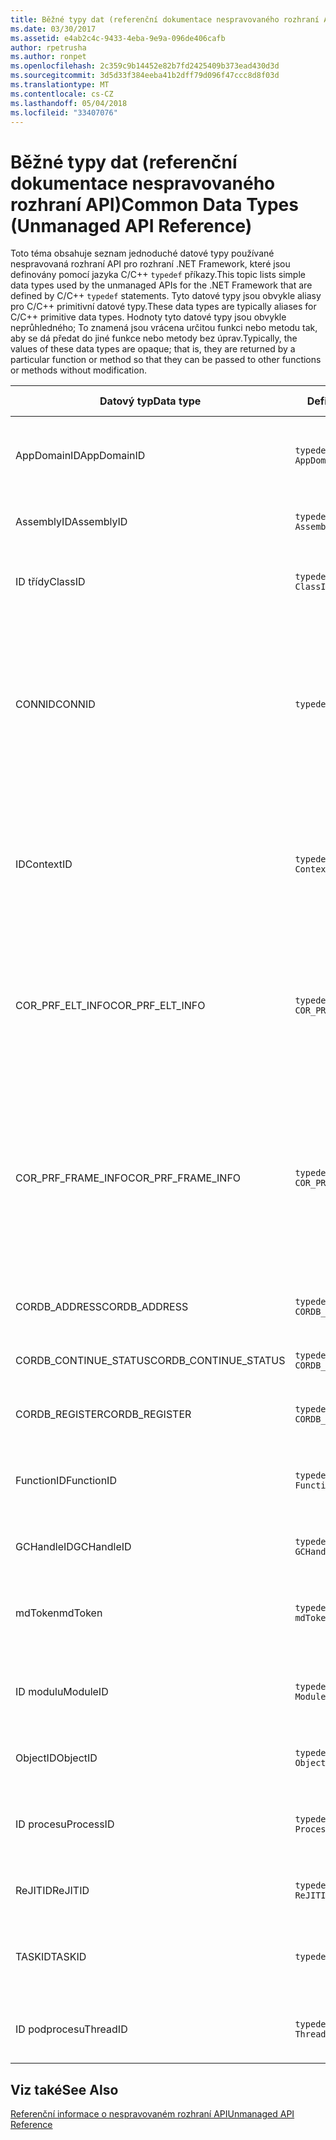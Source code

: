 ```yaml
---
title: Běžné typy dat (referenční dokumentace nespravovaného rozhraní API)
ms.date: 03/30/2017
ms.assetid: e4ab2c4c-9433-4eba-9e9a-096de406cafb
author: rpetrusha
ms.author: ronpet
ms.openlocfilehash: 2c359c9b14452e82b7fd2425409b373ead430d3d
ms.sourcegitcommit: 3d5d33f384eeba41b2dff79d096f47ccc8d8f03d
ms.translationtype: MT
ms.contentlocale: cs-CZ
ms.lasthandoff: 05/04/2018
ms.locfileid: "33407076"
---
```

# <a name="common-data-types-unmanaged-api-reference"></a><span data-ttu-id="f9581-102">Běžné typy dat (referenční dokumentace nespravovaného rozhraní API)</span><span class="sxs-lookup"><span data-stu-id="f9581-102">Common Data Types (Unmanaged API Reference)</span></span>
<span data-ttu-id="f9581-103">Toto téma obsahuje seznam jednoduché datové typy používané nespravovaná rozhraní API pro rozhraní .NET Framework, které jsou definovány pomocí jazyka C/C++ `typedef` příkazy.</span><span class="sxs-lookup"><span data-stu-id="f9581-103">This topic lists simple data types used by the unmanaged APIs for the .NET Framework that are defined by C/C++ `typedef` statements.</span></span> <span data-ttu-id="f9581-104">Tyto datové typy jsou obvykle aliasy pro C/C++ primitivní datové typy.</span><span class="sxs-lookup"><span data-stu-id="f9581-104">These data types are typically aliases for C/C++ primitive data types.</span></span> <span data-ttu-id="f9581-105">Hodnoty tyto datové typy jsou obvykle neprůhledného; To znamená jsou vrácena určitou funkci nebo metodu tak, aby se dá předat do jiné funkce nebo metody bez úprav.</span><span class="sxs-lookup"><span data-stu-id="f9581-105">Typically, the values of these data types are opaque; that is, they are returned by a particular function or method so that they can be passed to other functions or methods without modification.</span></span>  
  
|<span data-ttu-id="f9581-106">Datový typ</span><span class="sxs-lookup"><span data-stu-id="f9581-106">Data type</span></span>|<span data-ttu-id="f9581-107">Definice</span><span class="sxs-lookup"><span data-stu-id="f9581-107">Definition</span></span>|<span data-ttu-id="f9581-108">Definované v</span><span class="sxs-lookup"><span data-stu-id="f9581-108">Defined in</span></span>|<span data-ttu-id="f9581-109">Popis</span><span class="sxs-lookup"><span data-stu-id="f9581-109">Description</span></span>|  
|---------------|----------------|----------------|-----------------|  
|<span data-ttu-id="f9581-110">AppDomainID</span><span class="sxs-lookup"><span data-stu-id="f9581-110">AppDomainID</span></span>|`typedef UINT_PTR AppDomainID;`|<span data-ttu-id="f9581-111">corprof.h</span><span class="sxs-lookup"><span data-stu-id="f9581-111">corprof.h</span></span>|<span data-ttu-id="f9581-112">Identifikátor domény aplikace.</span><span class="sxs-lookup"><span data-stu-id="f9581-112">The identifier of an application domain.</span></span>|  
|<span data-ttu-id="f9581-113">AssemblyID</span><span class="sxs-lookup"><span data-stu-id="f9581-113">AssemblyID</span></span>|`typedef UINT_PTR AssemblyID;`|<span data-ttu-id="f9581-114">corprof.h</span><span class="sxs-lookup"><span data-stu-id="f9581-114">corprof.h</span></span>|<span data-ttu-id="f9581-115">Identifikátor sestavení.</span><span class="sxs-lookup"><span data-stu-id="f9581-115">The identifier of an assembly.</span></span>|  
|<span data-ttu-id="f9581-116">ID třídy</span><span class="sxs-lookup"><span data-stu-id="f9581-116">ClassID</span></span>|`typedef UINT_PTR ClassID;`|<span data-ttu-id="f9581-117">corprof.h</span><span class="sxs-lookup"><span data-stu-id="f9581-117">corprof.h</span></span>|<span data-ttu-id="f9581-118">Identifikátor spravované třídy.</span><span class="sxs-lookup"><span data-stu-id="f9581-118">The identifier of a managed class.</span></span>|  
|<span data-ttu-id="f9581-119">CONNID</span><span class="sxs-lookup"><span data-stu-id="f9581-119">CONNID</span></span>|`typedef DWORD CONNID;`|<span data-ttu-id="f9581-120">cordebug.h, mscoree.h</span><span class="sxs-lookup"><span data-stu-id="f9581-120">cordebug.h, mscoree.h</span></span>|<span data-ttu-id="f9581-121">Identifikátor připojení pro vlákno, které je připojen k instanci serveru Microsoft SQL Server.</span><span class="sxs-lookup"><span data-stu-id="f9581-121">The connection identifier for a thread that is connected to an instance of Microsoft SQL Server.</span></span>|  
|<span data-ttu-id="f9581-122">ID</span><span class="sxs-lookup"><span data-stu-id="f9581-122">ContextID</span></span>|`typedef UINT_PTR ContextID;`|<span data-ttu-id="f9581-123">corprof.h</span><span class="sxs-lookup"><span data-stu-id="f9581-123">corprof.h</span></span>|<span data-ttu-id="f9581-124">Identifikátor kontext přidružený konkrétní spravované vlákno.</span><span class="sxs-lookup"><span data-stu-id="f9581-124">The identifier of the context associated with a particular managed thread.</span></span>|  
|<span data-ttu-id="f9581-125">COR_PRF_ELT_INFO</span><span class="sxs-lookup"><span data-stu-id="f9581-125">COR_PRF_ELT_INFO</span></span>|`typedef UINT_PTR COR_PRF_ELT_INFO;`|<span data-ttu-id="f9581-126">corprof.h</span><span class="sxs-lookup"><span data-stu-id="f9581-126">corprof.h</span></span>|<span data-ttu-id="f9581-127">Neprůhledného popisovače, který představuje informace o konkrétní zásobníku.</span><span class="sxs-lookup"><span data-stu-id="f9581-127">An opaque handle that represents information about a particular stack frame.</span></span>|  
|<span data-ttu-id="f9581-128">COR_PRF_FRAME_INFO</span><span class="sxs-lookup"><span data-stu-id="f9581-128">COR_PRF_FRAME_INFO</span></span>|`typedef UINT_PTR COR_PRF_FRAME_INFO;`|<span data-ttu-id="f9581-129">corprof.h</span><span class="sxs-lookup"><span data-stu-id="f9581-129">corprof.h</span></span>|<span data-ttu-id="f9581-130">Neprůhledné zpracování této odkazuje na rámec zásobníku.</span><span class="sxs-lookup"><span data-stu-id="f9581-130">An opaque handle that points to a stack frame.</span></span> <span data-ttu-id="f9581-131">Je platná pouze během zpětného volání, ke kterému je předán.</span><span class="sxs-lookup"><span data-stu-id="f9581-131">It is valid only during the callback to which it is passed.</span></span>|  
|<span data-ttu-id="f9581-132">CORDB_ADDRESS</span><span class="sxs-lookup"><span data-stu-id="f9581-132">CORDB_ADDRESS</span></span>|`typedef ULONG64 CORDB_ADDRESS;`|<span data-ttu-id="f9581-133">cordebug.h</span><span class="sxs-lookup"><span data-stu-id="f9581-133">cordebug.h</span></span>|<span data-ttu-id="f9581-134">Adresu v paměti.</span><span class="sxs-lookup"><span data-stu-id="f9581-134">An address in memory.</span></span>|  
|<span data-ttu-id="f9581-135">CORDB_CONTINUE_STATUS</span><span class="sxs-lookup"><span data-stu-id="f9581-135">CORDB_CONTINUE_STATUS</span></span>|`typedef DWORD CORDB_CONTINUE_STATUS;`|<span data-ttu-id="f9581-136">cordebug.h</span><span class="sxs-lookup"><span data-stu-id="f9581-136">cordebug.h</span></span>|<span data-ttu-id="f9581-137">Stav pokračování.</span><span class="sxs-lookup"><span data-stu-id="f9581-137">The continuation status.</span></span>|  
|<span data-ttu-id="f9581-138">CORDB_REGISTER</span><span class="sxs-lookup"><span data-stu-id="f9581-138">CORDB_REGISTER</span></span>|`typedef ULONG64 CORDB_REGISTER;`|<span data-ttu-id="f9581-139">cordebug.h</span><span class="sxs-lookup"><span data-stu-id="f9581-139">cordebug.h</span></span>|<span data-ttu-id="f9581-140">Hodnota registru procesoru.</span><span class="sxs-lookup"><span data-stu-id="f9581-140">The value of a CPU register.</span></span>|  
|<span data-ttu-id="f9581-141">FunctionID</span><span class="sxs-lookup"><span data-stu-id="f9581-141">FunctionID</span></span>|`typedef UINT_PTR FunctionID;`|<span data-ttu-id="f9581-142">corprof.h</span><span class="sxs-lookup"><span data-stu-id="f9581-142">corprof.h</span></span>|<span data-ttu-id="f9581-143">Identifikátor funkci nebo metodu.</span><span class="sxs-lookup"><span data-stu-id="f9581-143">The identifier of a function or method.</span></span>|  
|<span data-ttu-id="f9581-144">GCHandleID</span><span class="sxs-lookup"><span data-stu-id="f9581-144">GCHandleID</span></span>|`typedef UINT_PTR GCHandleID;`|<span data-ttu-id="f9581-145">corprof.h</span><span class="sxs-lookup"><span data-stu-id="f9581-145">corprof.h</span></span>|<span data-ttu-id="f9581-146">Obslužná rutina kolekce paměti.</span><span class="sxs-lookup"><span data-stu-id="f9581-146">A garbage collection handle.</span></span>|  
|<span data-ttu-id="f9581-147">mdToken</span><span class="sxs-lookup"><span data-stu-id="f9581-147">mdToken</span></span>|`typedef UINT32 mdToken;`|<span data-ttu-id="f9581-148">corprof.h</span><span class="sxs-lookup"><span data-stu-id="f9581-148">corprof.h</span></span>|<span data-ttu-id="f9581-149">Token metadat (řádek v tabulce metadata).</span><span class="sxs-lookup"><span data-stu-id="f9581-149">A   metadata token (a row in a metadata table).</span></span>|  
|<span data-ttu-id="f9581-150">ID modulu</span><span class="sxs-lookup"><span data-stu-id="f9581-150">ModuleID</span></span>|`typedef UINT_PTR ModuleID;`|<span data-ttu-id="f9581-151">corprof.h</span><span class="sxs-lookup"><span data-stu-id="f9581-151">corprof.h</span></span>|<span data-ttu-id="f9581-152">Identifikátor modul sestavení.</span><span class="sxs-lookup"><span data-stu-id="f9581-152">The identifier of an assembly module.</span></span>|  
|<span data-ttu-id="f9581-153">ObjectID</span><span class="sxs-lookup"><span data-stu-id="f9581-153">ObjectID</span></span>|`typedef UINT_PTR ObjectID;`|<span data-ttu-id="f9581-154">corprof.h</span><span class="sxs-lookup"><span data-stu-id="f9581-154">corprof.h</span></span>|<span data-ttu-id="f9581-155">Identifikátor objektu.</span><span class="sxs-lookup"><span data-stu-id="f9581-155">The identifier of an object.</span></span>|  
|<span data-ttu-id="f9581-156">ID procesu</span><span class="sxs-lookup"><span data-stu-id="f9581-156">ProcessID</span></span>|`typedef UINT_PTR ProcessID;`|<span data-ttu-id="f9581-157">corprof.h</span><span class="sxs-lookup"><span data-stu-id="f9581-157">corprof.h</span></span>|<span data-ttu-id="f9581-158">Identifikátor spravovaného procesu.</span><span class="sxs-lookup"><span data-stu-id="f9581-158">The identifier of a managed process.</span></span>|  
|<span data-ttu-id="f9581-159">ReJITID</span><span class="sxs-lookup"><span data-stu-id="f9581-159">ReJITID</span></span>|`typedef UINT_PTR ReJITID;`|<span data-ttu-id="f9581-160">corprof.h</span><span class="sxs-lookup"><span data-stu-id="f9581-160">corprof.h</span></span>|<span data-ttu-id="f9581-161">Identifikátor jitted funkce.</span><span class="sxs-lookup"><span data-stu-id="f9581-161">The identifier of a jitted function.</span></span>|  
|<span data-ttu-id="f9581-162">TASKID</span><span class="sxs-lookup"><span data-stu-id="f9581-162">TASKID</span></span>|`typedef UINT64 TASKID;`|<span data-ttu-id="f9581-163">cordebug.h, mscoree.h</span><span class="sxs-lookup"><span data-stu-id="f9581-163">cordebug.h, mscoree.h</span></span>|<span data-ttu-id="f9581-164">Identifikátor [iclrtask –](../../../docs/framework/unmanaged-api/hosting/iclrtask-interface.md) instance.</span><span class="sxs-lookup"><span data-stu-id="f9581-164">The identifier of an [ICLRTask](../../../docs/framework/unmanaged-api/hosting/iclrtask-interface.md) instance.</span></span>|  
|<span data-ttu-id="f9581-165">ID podprocesu</span><span class="sxs-lookup"><span data-stu-id="f9581-165">ThreadID</span></span>|`typedef UINT_PTR ThreadID;`|<span data-ttu-id="f9581-166">corprof.h</span><span class="sxs-lookup"><span data-stu-id="f9581-166">corprof.h</span></span>|<span data-ttu-id="f9581-167">Identifikátor spravované vlákno.</span><span class="sxs-lookup"><span data-stu-id="f9581-167">The identifier of a managed thread.</span></span>|  
  
## <a name="see-also"></a><span data-ttu-id="f9581-168">Viz také</span><span class="sxs-lookup"><span data-stu-id="f9581-168">See Also</span></span>  
 [<span data-ttu-id="f9581-169">Referenční informace o nespravovaném rozhraní API</span><span class="sxs-lookup"><span data-stu-id="f9581-169">Unmanaged API Reference</span></span>](../../../docs/framework/unmanaged-api/index.md)

